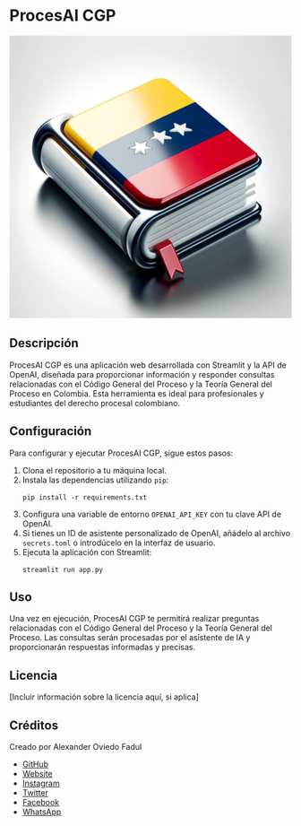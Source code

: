 
# ProcesAI CGP

![Logo de ProcesAI CGP](https://raw.githubusercontent.com/bladealex9848/ProcesAI_CGP/main/logo.png)

## Descripción
ProcesAI CGP es una aplicación web desarrollada con Streamlit y la API de OpenAI, diseñada para proporcionar información y responder consultas relacionadas con el Código General del Proceso y la Teoría General del Proceso en Colombia. Esta herramienta es ideal para profesionales y estudiantes del derecho procesal colombiano.

## Configuración
Para configurar y ejecutar ProcesAI CGP, sigue estos pasos:

1. Clona el repositorio a tu máquina local.
2. Instala las dependencias utilizando `pip`:
   ```
   pip install -r requirements.txt
   ```
3. Configura una variable de entorno `OPENAI_API_KEY` con tu clave API de OpenAI.
4. Si tienes un ID de asistente personalizado de OpenAI, añádelo al archivo `secrets.toml` o introdúcelo en la interfaz de usuario.
5. Ejecuta la aplicación con Streamlit:
   ```
   streamlit run app.py
   ```

## Uso
Una vez en ejecución, ProcesAI CGP te permitirá realizar preguntas relacionadas con el Código General del Proceso y la Teoría General del Proceso. Las consultas serán procesadas por el asistente de IA y proporcionarán respuestas informadas y precisas.

## Licencia
[Incluir información sobre la licencia aquí, si aplica]

## Créditos
Creado por Alexander Oviedo Fadul
- [GitHub](https://github.com/bladealex9848)
- [Website](https://alexander.oviedo.isabellaea.com/)
- [Instagram](https://www.instagram.com/alexander.oviedo.fadul)
- [Twitter](https://twitter.com/alexanderofadul)
- [Facebook](https://www.facebook.com/alexanderof/)
- [WhatsApp](https://api.whatsapp.com/send?phone=573015930519&text=Hola%20!Quiero%20conversar%20contigo!%20)
